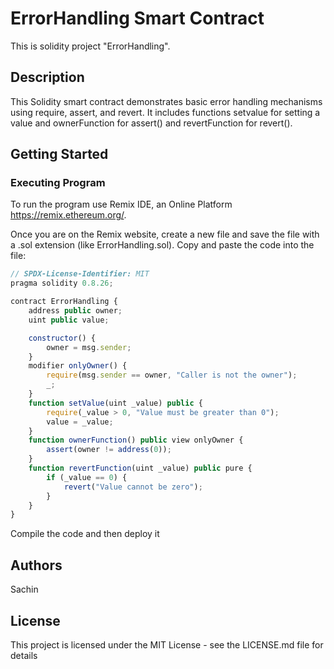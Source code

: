 # ErrorHandling Smart Contract
This is solidity project "ErrorHandling".

## Description
This Solidity smart contract demonstrates basic error handling mechanisms using require, assert, and revert. It includes functions setvalue for setting a value and ownerFunction for assert() and revertFunction for revert().

## Getting Started

### Executing Program
To run the program use Remix IDE, an Online Platform https://remix.ethereum.org/.

Once you are on the Remix website, create a new file and save the file with a .sol extension (like ErrorHandling.sol). Copy and paste the code into the file:
```javascript
// SPDX-License-Identifier: MIT
pragma solidity 0.8.26;

contract ErrorHandling {
    address public owner;
    uint public value;

    constructor() {
        owner = msg.sender;
    }
    modifier onlyOwner() {
        require(msg.sender == owner, "Caller is not the owner");
        _;
    }
    function setValue(uint _value) public {
        require(_value > 0, "Value must be greater than 0");
        value = _value;
    }
    function ownerFunction() public view onlyOwner {
        assert(owner != address(0));
    }
    function revertFunction(uint _value) public pure {
        if (_value == 0) {
            revert("Value cannot be zero");
        }
    }
}
```
Compile the code and then deploy it

## Authors

Sachin

## License

This project is licensed under the MIT License - see the LICENSE.md file for details
